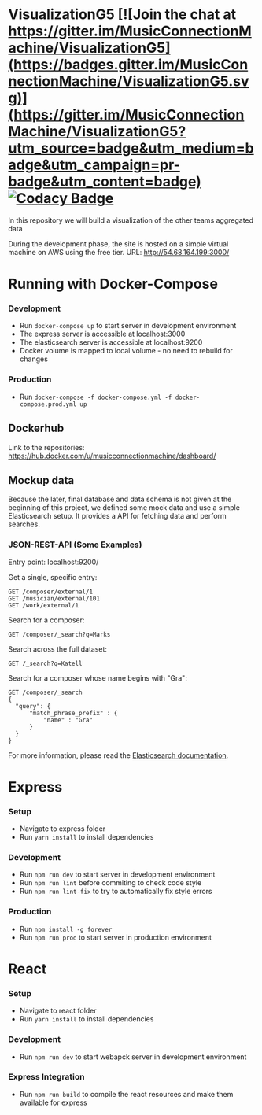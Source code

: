 # VisualizationG5 [![Join the chat at https://gitter.im/MusicConnectionMachine/VisualizationG5](https://badges.gitter.im/MusicConnectionMachine/VisualizationG5.svg)](https://gitter.im/MusicConnectionMachine/VisualizationG5?utm_source=badge&utm_medium=badge&utm_campaign=pr-badge&utm_content=badge) [![Codacy Badge](https://api.codacy.com/project/badge/Grade/46497d2554a4407aa2be616823f8a05d)](https://www.codacy.com/app/kordianbruck/VisualizationG5?utm_source=github.com&amp;utm_medium=referral&amp;utm_content=MusicConnectionMachine/VisualizationG5&amp;utm_campaign=Badge_Grade)

In this repository we will build a visualization of the other teams aggregated data

During the development phase, the site is hosted on a simple virtual machine on AWS using the free tier. URL: http://54.68.164.199:3000/

# Running with Docker-Compose

### Development
  - Run `docker-compose up` to start server in development environment
  - The express server is accessible at localhost:3000
  - The elasticsearch server is accessible at localhost:9200
  - Docker volume is mapped to local volume - no need to rebuild for changes

### Production
  - Run `docker-compose -f docker-compose.yml -f docker-compose.prod.yml up`

## Dockerhub
Link to the repositories: https://hub.docker.com/u/musicconnectionmachine/dashboard/

## Mockup data

Because the later, final database and data schema is not given at the beginning of this project, we defined some mock data and use a simple Elasticsearch setup. It provides a API for fetching data and perform searches.


### JSON-REST-API (Some Examples)

Entry point: localhost:9200/

Get a single, specific entry:

    GET /composer/external/1
    GET /musician/external/101
    GET /work/external/1

Search for a composer:

    GET /composer/_search?q=Marks

Search across the full dataset:

    GET /_search?q=Katell

Search for a composer whose name begins with "Gra":

    GET /composer/_search
    {
      "query": {
          "match_phrase_prefix" : {
              "name" : "Gra"
          }
      }
    }

For more information, please read the [Elasticsearch documentation](https://www.elastic.co/guide/en/elasticsearch/reference/current/index.html).

# Express

### Setup
  - Navigate to express folder
  - Run `yarn install` to install dependencies

### Development
  - Run `npm run dev` to start server in development environment
  - Run `npm run lint` before commiting to check code style
  - Run `npm run lint-fix` to try to automatically fix style errors

### Production
  - Run `npm install -g forever`
  - Run `npm run prod` to start server in production environment

# React

### Setup
  - Navigate to react folder
  - Run `yarn install` to install dependencies

### Development
  - Run `npm run dev` to start webapck server in development environment
  
### Express Integration 
  - Run `npm run build` to compile the react resources and make them available for express


